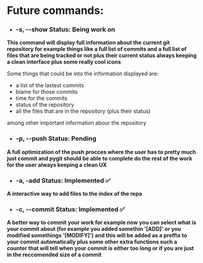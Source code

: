 # Future commands:
- ### -s, --show Status: Being work on

**This command will display full information about
the current git repository for example things like a full
list of commits and a full list of files that are being
tracked or not plus their current status always keeping a clean
interface plus some really cool icons**

Some things that could be into the information displayed are:

- a list of the lastest commits
- blame for those commits
- time for the commits
- status of the repository
- all the files that are in the repository (plus their status)

among other important information abour the repository

- ### -p, --push Status: Pending

**A full optimization of the push procces where the user
has to pretty much just commit and pygit should be able to complete
do the rest of the work for the user always keeping a clean UX**


- ### -a, -add Status: Implemented ✅
**A interactive way to add files to the index of the repo**


- ### -c, --commit Status: Implemented ✅ 
**A better way to commit your work for example now you can select
what is your commit about (for example you added somethin '[ADD]' 
or you modified somethings '[MODIFY]') and this will be added as a 
preffix to your commit automatically plus some other extra functions
such a counter that will tell when your commit is either too long 
or if you are just in the reccomended size of a commit**
